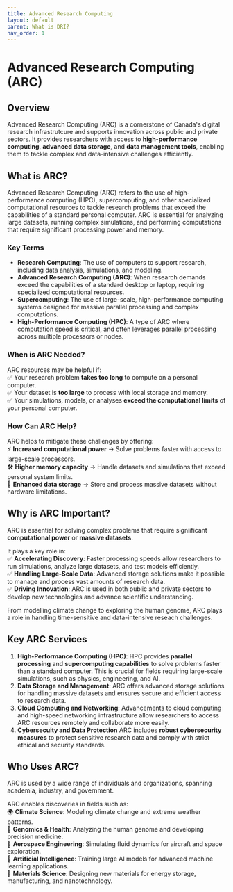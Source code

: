 ```yaml
---
title: Advanced Research Computing  
layout: default 
parent: What is DRI?
nav_order: 1
---
```


# Advanced Research Computing (ARC)

## Overview 
Advanced Research Computing (ARC) is a cornerstone of Canada's digital research infrastrutcure and supports innovation across public and private sectors. It provides researchers with access to **high-performance computing**, **advanced data storage**, and **data management tools**, enabling them to tackle complex and data-intensive challenges efficiently. 

## What is ARC? 
Advanced Research Computing (ARC) refers to the use of high-performance computing (HPC), supercomputing, and other specialized computational resources to tackle research problems that exceed the capabilities of a standard personal computer. ARC is essential for analyzing large datasets, running complex simulations, and performing computations that require significant processing power and memory.

### Key Terms 
* **Research Computing**: The use of computers to support research, including data analysis, simulations, and modeling.
* **Advanced Research Computing (ARC)**: When research demands exceed the capabilities of a standard desktop or laptop, requiring specialized computational resources.
* **Supercomputing**: The use of large-scale, high-performance computing systems designed for massive parallel processing and complex computations.
* **High-Performance Computing (HPC)**: A type of ARC where computation speed is critical, and often leverages parallel processing across multiple processors or nodes.


### When is ARC Needed? 
ARC resources may be helpful if:  
✅ Your research problem **takes too long** to compute on a personal computer.  
✅ Your dataset is **too large** to process with local storage and memory.  
✅ Your simulations, models, or analyses **exceed the computational limits** of your personal computer.

### How Can ARC Help?
ARC helps to mitigate these challenges by offering:  
⚡ **Increased computational power** → Solve problems faster with access to large-scale processors.  
🛠️ **Higher memory capacity** → Handle datasets and simulations that exceed personal system limits.  
💾 **Enhanced data storage** → Store and process massive datasets without hardware limitations.

## Why is ARC Important?
ARC is essential for solving complex problems that require signiificant **computational power** or **massive datasets**. 

It plays a key role in:  
✅ **Accelerating Discovery**: Faster processing speeds allow researchers to run simulations, analyze large datasets, and test models efficiently.  
✅ **Handling Large-Scale Data**: Advanced storage solutions make it possible to manage and process vast amounts of research data.  
✅ **Driving Innovation**: ARC is used in both public and private sectors to develop new technologies and advance scientific understanding.

From modelling climate change to exploring the human genome, ARC plays a role in handling time-sensitive and data-intensive reseach challenges. 

## Key ARC Services  

1. **High-Performance Computing (HPC)**: HPC provides **parallel processing** and **supercomputing capabilities** to solve problems faster than a standard computer. This is crucial for fields requiring large-scale simulations, such as physics, engineering, and AI.
2. **Data Storage and Management**: ARC offers advanced storage solutions for handling massive datasets and ensures secure and efficient access to research data.
3. **Cloud Computing and Networking**: Advancements to cloud computing and high-speed networking infrastructure allow researchers to access ARC resources remotely and collaborate more easily.
4. **Cybersecuity and Data Protection** ARC includes **robust cybersecurity measures** to protect sensitive research data and comply with strict ethical and security standards.


## Who Uses ARC? 
ARC is used by a wide range of individuals and organizations, spanning academia, industry, and government. 

ARC enables discoveries in fields such as:  
🌍 **Climate Science**: Modeling climate change and extreme weather patterns.  
🧬 **Genomics & Health**: Analyzing the human genome and developing precision medicine.  
🚀 **Aerospace Engineering**: Simulating fluid dynamics for aircraft and space exploration.  
🤖 **Artificial Intelligence**: Training large AI models for advanced machine learning applications.  
🔬 **Materials Science**: Designing new materials for energy storage, manufacturing, and nanotechnology.
